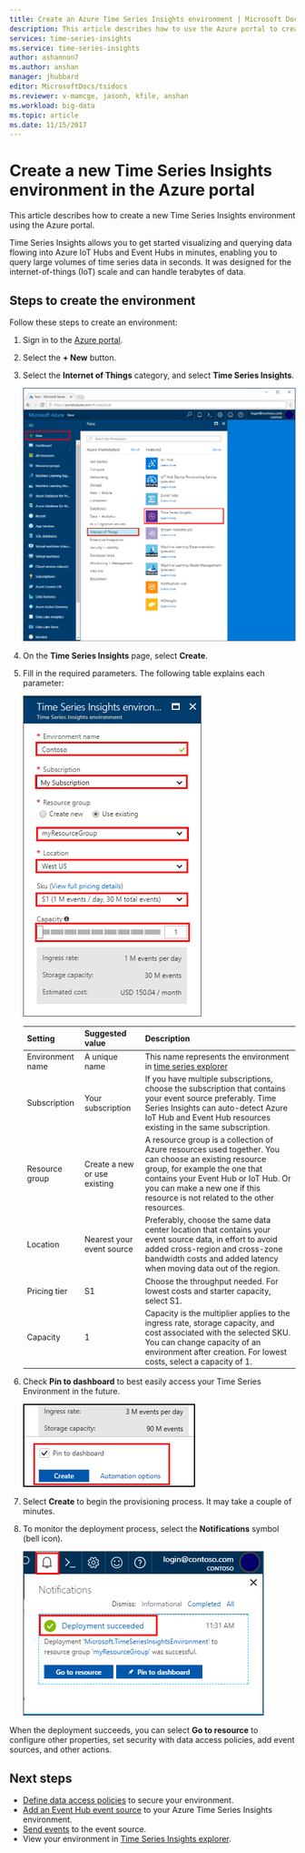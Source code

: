 ```yaml
---
title: Create an Azure Time Series Insights environment | Microsoft Docs
description: This article describes how to use the Azure portal to create a new Time Series Insights environment. 
services: time-series-insights
ms.service: time-series-insights
author: ashannon7
ms.author: anshan
manager: jhubbard
editor: MicrosoftDocs/tsidocs
ms.reviewer: v-mamcge, jasonh, kfile, anshan
ms.workload: big-data
ms.topic: article 
ms.date: 11/15/2017
---
```


# Create a new Time Series Insights environment in the Azure portal
This article describes how to create a new Time Series Insights environment using the Azure portal.

Time Series Insights allows you to get started visualizing and querying data flowing into Azure IoT Hubs and Event Hubs in minutes, enabling you to query large volumes of time series data in seconds.  It was designed for the internet-of-things (IoT) scale and can handle terabytes of data.

## Steps to create the environment
Follow these steps to create an environment:

1. Sign in to the [Azure portal](https://portal.azure.com).

2. Select the **+ New** button.

3. Select the **Internet of Things** category, and select **Time Series Insights**.

   ![Create the Time Series Insights environment](media/time-series-insights-get-started/1-new-tsi.png)

4. On the **Time Series Insights** page, select **Create**.

5. Fill in the required parameters. The following table explains each parameter:

   ![Create the Time Series Insights resource group](media/time-series-insights-get-started/2-create-tsi.png)


   |     Setting      |       Suggested value        |                                                                                                                         Description                                                                                                                          |
   |------------------|------------------------------|--------------------------------------------------------------------------------------------------------------------------------------------------------------------------------------------------------------------------------------------------------------|
   | Environment name |        A unique name         |                                                                            This name represents the environment in [time series explorer](https://insights.timeseries.azure.com)                                                                             |
   |   Subscription   |      Your subscription       |                    If you have multiple subscriptions, choose the subscription that contains your event source preferably. Time Series Insights can auto-detect Azure IoT Hub and Event Hub resources existing in the same subscription.                     |
   |  Resource group  | Create a new or use existing | A resource group is a collection of Azure resources used together. You can choose an existing resource group, for example the one that contains your Event Hub or IoT Hub. Or you can make a new one if this resource is not related to the other resources. |
   |     Location     |  Nearest your event source   |                      Preferably, choose the same data center location that contains your event source data, in effort to avoid added cross-region and cross-zone bandwidth costs and added latency when moving data out of the region.                       |
   |   Pricing tier   |              S1              |                                                                                       Choose the throughput needed. For lowest costs and starter capacity, select S1.                                                                                        |
   |     Capacity     |              1               |                  Capacity is the multiplier applies to the ingress rate, storage capacity, and cost associated with the selected SKU.  You can change capacity of an environment after creation. For lowest costs, select a capacity of 1.                   |


6. Check **Pin to dashboard** to best easily access your Time Series Environment in the future.

   ![Create the Time Series Insights pin to dashboard](media/time-series-insights-get-started/3-pin-create.png)

7. Select **Create** to begin the provisioning process. It may take a couple of minutes.

8. To monitor the deployment process, select the **Notifications** symbol (bell icon).

   ![Watch the notifications](media/time-series-insights-get-started/4-notifications.png)

When the deployment succeeds, you can select **Go to resource** to configure other properties, set security with data access policies, add event sources, and other actions.

## Next steps
* [Define data access policies](time-series-insights-data-access.md) to secure your environment.
* [Add an Event Hub event source](time-series-insights-how-to-add-an-event-source-eventhub.md) to your Azure Time Series Insights environment. 
* [Send events](time-series-insights-send-events.md) to the event source.
* View your environment in [Time Series Insights explorer](https://insights.timeseries.azure.com).
